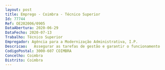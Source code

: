 ```yaml
--- 
layout: post
title: Emprego - Coimbra - Técnico Superior
Id: 77744
Ref: OE202006/0905
DataAbertura: 2020-06-29
DataFecho: 2020-07-13
Trabalho: Técnico Superior
Empregador: Agência para a Modernização Administrativa, I.P.
Descricao:   Assegurar as tarefas de gestão e garantir o funcionamento dos serviços e o cumprimento dos procedimentos e regras aplicáveis    Acolher e orientar o cidadão no acesso aos serviços    Assegurar o tratamento e resposta a reclamações, elogios e sugestões e tomar as medidas necessárias no âmbito de atuação da unidade de gestão    Analisar e desenvolver estratégias que melhorem continuamente a qualidade, eficiência e eficácia dos serviços    Desenvolver estudos e elaborar relatórios de gestão, monitorizar os níveis de serviço e promover a melhoria dos indicadores estatísticos    Conceber planos de ação e intervenção nas diversas áreas de atuação e responsabilidade da unidade de gestão.
CodigoPostal: 3000-607 COIMBRA
Concelho: Coimbra
Distrito: Coimbra
--- 
```

